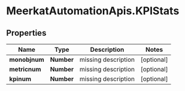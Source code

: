 # MeerkatAutomationApis.KPIStats

## Properties
Name | Type | Description | Notes
------------ | ------------- | ------------- | -------------
**monobjnum** | **Number** | missing description | [optional] 
**metricnum** | **Number** | missing description | [optional] 
**kpinum** | **Number** | missing description | [optional] 
